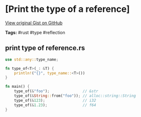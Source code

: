 # [Print the type of a reference] 

[View original Gist on GitHub](https://gist.github.com/Integralist/08fc2d98b3906fcd24ba4fd56473103d)

**Tags:** #rust #type #reflection

## print type of reference.rs

```rust
use std::any::type_name;

fn type_of<T>(_: &T) {
    println!("{}", type_name::<T>())
}

fn main() {
    type_of(&"foo");               // &str
    type_of(&String::from("foo")); // alloc::string::String
    type_of(&123);                 // i32
    type_of(&1.23);                // f64
}
```

